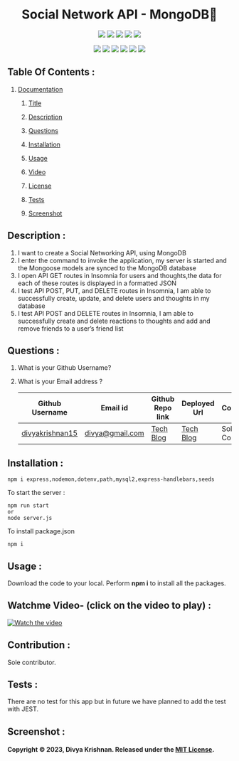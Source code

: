

 
<h1 align="center">Social Network API - MongoDB👋</h1>
  
<p align="center">
    <img src="https://img.shields.io/github/repo-size/divyakrishnan15/social_network_api_mongodb" />
    <img src="https://img.shields.io/github/languages/top/divyakrishnan15/social_network_api_mongodb"  />
    <img src="https://img.shields.io/github/issues/divyakrishnan15/social_network_api_mongodb" />
    <img src="https://img.shields.io/github/last-commit/divyakrishnan15/social_network_api_mongodb" >
    <a href="https://github.com/divyakrishnan15"><img src="https://img.shields.io/github/followers/divyakrishnan15?style=social" target="_blank" /></a
</p>
  
<p align="center">
    <img src="https://img.shields.io/badge/Javascript-yellow" />
    <img src="https://img.shields.io/badge/mongoDB-blue"  />
    <img src="https://img.shields.io/badge/-node.js-green" />
    <img src="https://img.shields.io/badge/-MVC-red" >
    <img src="https://img.shields.io/badge/-json-orange" />
    <img src="https://img.shields.io/badge/express.js-green" />
</p>

 ## Table Of Contents : 
 1.  [Documentation](#documentation) 

        1.  [Title](#Title) 

        2.  [Description](#Description) 

        3.  [Questions](#Questions) 

        4.  [Installation](#Installation) 

        5.  [Usage](#Usage) 

        6.  [Video](#Video) 

        7.  [License](#License) 

        8. [Tests](#Tests) 

        9. [Screenshot](#screenshot) 
 
 ## Description :  
 <a name="Description"></a>  
1. I want to create a Social Networking API, using MongoDB
2. I enter the command to invoke the application, my server is started and the Mongoose models are synced to the MongoDB database
3. I open API GET routes in Insomnia for users and thoughts,the data for each of these routes is displayed in a formatted JSON
4. I test API POST, PUT, and DELETE routes in Insomnia, I am able to successfully create, update, and delete users and thoughts in my database
5. I test API POST and DELETE routes in Insomnia, I am able to successfully create and delete reactions to thoughts and add and remove friends to a user’s friend list


 ## Questions :  
 <a name="Questions"></a> 
 1. What is your Github Username? 
 2. What is your Email address ? 
 
    | Github Username  | **Email id** | **Github Repo link** | **Deployed Url** | **Contributor** |
    | --- | --- | --- | --- | --- |
    | [divyakrishnan15](https://github.com/divyakrishnan15) | divya@gmail.com | [Tech Blog](https://github.com/divyakrishnan15/social_network_api_mongodb/) | [Tech Blog](https://divyakrishnan15.github.io/social_network_api_mongodb/) | Sole Contributor |

 ## Installation :  
 <a name="Installation"></a> 
```shell 
npm i express,nodemon,dotenv,path,mysql2,express-handlebars,seeds
```

To start the server :
```shell
npm run start 
or
node server.js
 ```


To install package.json
```shell
npm i
```

 ## Usage :  
 <a name="Usage"></a> 
 Download the code to your local. 
 Perform **npm i** to install all the packages. 
 
   
 ## Watchme Video- (click on the video to play) : 
 <a name="Video"></a> 
 [![Watch the video](https://img.youtube.com/vi/y2t1SozBMCs/maxresdefault.jpg)](https://youtu.be/y2t1SozBMCs)

 ## Contribution :  
 <a name="License"></a> 
 Sole contributor.

 ## Tests :
 <a name="Tests"></a> 
 There are no test for this app but in future we have planned to add the test with JEST.
 ## Screenshot : 
 <a name="screenshot"></a> 


 #### Copyright © 2023, Divya Krishnan. Released under the [MIT License](https://choosealicense.com/licenses/mit/).
